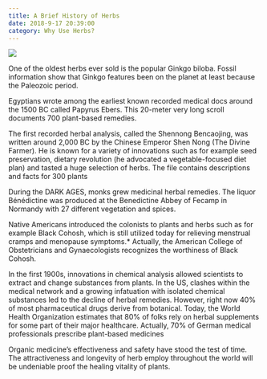 ```yaml
---
title: A Brief History of Herbs
date: 2018-9-17 20:39:00
category: Why Use Herbs?
---
```


![](/images/3.jpg)

One of the oldest herbs ever sold is the popular Ginkgo biloba. Fossil information show that Ginkgo features been on the planet at least because the Paleozoic period.

Egyptians wrote among the earliest known recorded medical docs around the 1500 BC called Papyrus Ebers. This 20-meter very long scroll documents 700 plant-based remedies.

<!-- more -->

The first recorded herbal analysis, called the Shennong Bencaojing, was written around 2,000 BC by the Chinese Emperor Shen Nong (The Divine Farmer). He is known for a variety of innovations such as for example seed preservation, dietary revolution (he advocated a vegetable-focused diet plan) and tasted a huge selection of herbs. The file contains descriptions and facts for 300 plants

During the DARK AGES, monks grew medicinal herbal remedies. The liquor Bénédictine was produced at the Benedictine Abbey of Fecamp in Normandy with 27 different vegetation and spices.

Native Americans introduced the colonists to plants and herbs such as for example Black Cohosh, which is still utilized today for relieving menstrual cramps and menopause symptoms.* Actually, the American College of Obstetricians and Gynaecologists recognizes the worthiness of Black Cohosh.

In the first 1900s, innovations in chemical analysis allowed scientists to extract and change substances from plants. In the US, clashes within the medical network and a growing infatuation with isolated chemical substances led to the decline of herbal remedies. However, right now 40% of most pharmaceutical drugs derive from botanical.
Today, the World Health Organization estimates that 80% of folks rely on herbal supplements for some part of their major healthcare. Actually, 70% of German medical professionals prescribe plant-based medicines

Organic medicine’s effectiveness and safety have stood the test of time. The attractiveness and longevity of herb employ throughout the world will be undeniable proof the healing vitality of plants.